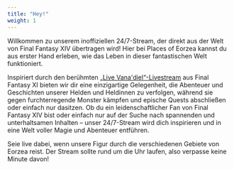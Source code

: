 ```yaml
---
title: "Hey!"
weight: 1
---
```


Willkommen zu unserem inoffiziellen 24/7-Stream, der direkt aus der Welt von Final Fantasy XIV übertragen wird! Hier bei Places of Eorzea kannst du aus erster Hand erleben, wie das Leben in dieser fantastischen Welt funktioniert.

Inspiriert durch den berühmten [„Live Vana'diel“-Livestream](https://www.youtube.com/@FINALFANTASYXI/streams) aus Final Fantasy XI bieten wir dir eine einzigartige Gelegenheit, die Abenteuer und Geschichten unserer Helden und Heldinnen zu verfolgen, während sie gegen furchterregende Monster kämpfen und epische Quests abschließen oder einfach nur dasitzen.
Ob du ein leidenschaftlicher Fan von Final Fantasy XIV bist oder einfach nur auf der Suche nach spannenden und unterhaltsamen Inhalten – unser 24/7-Stream wird dich inspirieren und in eine Welt voller Magie und Abenteuer entführen.
 
Seie live dabei, wenn unsere Figur durch die verschiedenen Gebiete von Eorzea reist. Der Stream sollte rund um die Uhr laufen, also verpasse keine Minute davon!